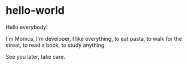 # hello-world

Hello everybody!

I´m Monica, I'm developer, I like everything, to eat pasta, to walk for the streat, to read a book, to study anything.

See you later, take care.
